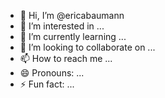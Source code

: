 - 👋 Hi, I’m @ericabaumann
- 👀 I’m interested in ...
- 🌱 I’m currently learning ...
- 💞️ I’m looking to collaborate on ...
- 📫 How to reach me ...
- 😄 Pronouns: ...
- ⚡ Fun fact: ...

<!---
ericabaumann/ericabaumann is a ✨ special ✨ repository because its `README.md` (this file) appears on your GitHub profile.
You can click the Preview link to take a look at your changes.
--->
